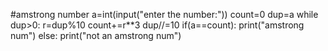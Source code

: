 #amstrong number
a=int(input("enter the number:"))
count=0
dup=a
while dup>0: 
r=dup%10
 count+=r**3
 dup//=10
if(a==count):
 print("amstrong num")
else:
 print("not an amstrong num") 
